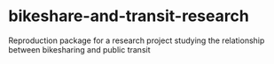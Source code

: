 # bikeshare-and-transit-research
Reproduction package for a research project studying the relationship between bikesharing and public transit
